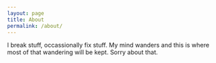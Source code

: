 ```yaml
---
layout: page
title: About
permalink: /about/
---
```


I break stuff, occassionally fix stuff. My mind wanders and this is where most of that wandering will be kept. Sorry about that.